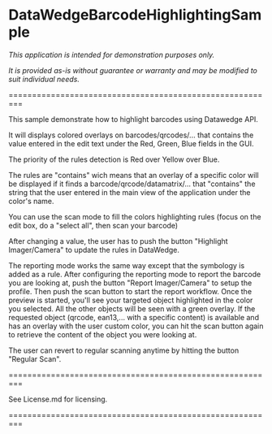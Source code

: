 # DataWedgeBarcodeHighlightingSample

*This application is intended for demonstration purposes only.*

*It is provided as-is without guarantee or warranty and may be modified to suit individual needs.*

=========================================================

This sample demonstrate how to highlight barcodes using Datawedge API.

It will displays colored overlays on barcodes/qrcodes/... that contains the value entered in the edit text under the Red, Green, Blue fields in the GUI.

The priority of the rules detection is Red over Yellow over Blue.

The rules are "contains" wich means that an overlay of a specific color will be displayed if it finds a barcode/qrcode/datamatrix/... that "contains" the string that the user entered in the main view of the application under the color's name.

You can use the scan mode to fill the colors highlighting rules (focus on the edit box, do a "select all", then scan your barcode)

After changing a value, the user has to push the button "Highlight Imager/Camera" to update the rules in DataWedge.

The reporting mode works the same way except that the symbology is added as a rule.
After configuring the reporting mode to report the barcode you are looking at, push the button "Report Imager/Camera" to setup the profile.
Then push the scan button to start the report workflow.
Once the preview is started, you'll see your targeted object highlighted in the color you selected.
All the other objects will be seen with a green overlay.
If the requested object (qrcode, ean13,... with a specific content) is available and has an overlay with the user custom color, you can hit the scan button again to retrieve the content of the object you were looking at.

The user can revert to regular scanning anytime by hitting the button "Regular Scan".

=========================================================

See License.md for licensing.

=========================================================
